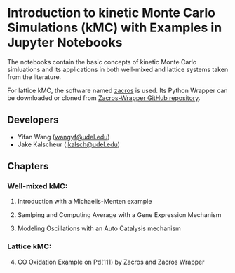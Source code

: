 # Introduction to kinetic Monte Carlo Simulations (kMC) with Examples in Jupyter Notebooks 

The notebooks contain the basic concepts of kinetic Monte Carlo simluations and its applications in both well-mixed and lattice systems taken from the literature. 

For lattice kMC, the software named [zacros](http://zacros.org/) is used. Its Python Wrapper can be downloaded or cloned from [Zacros-Wrapper GitHub repository](https://github.com/VlachosGroup/Zacros-Wrapper). 

## Developers

- Yifan Wang (wangyf@udel.edu)
- Jake Kalscheur (jkalsch@udel.edu)

## Chapters

### Well-mixed kMC:

1. Introduction with a Michaelis-Menten example

2. Samlping and Computing Average with a Gene Expression Mechanism

3. Modeling Oscillations with an Auto Catalysis mechanism

### Lattice kMC:

4. CO Oxidation Example on Pd(111) by Zacros and Zacros Wrapper

